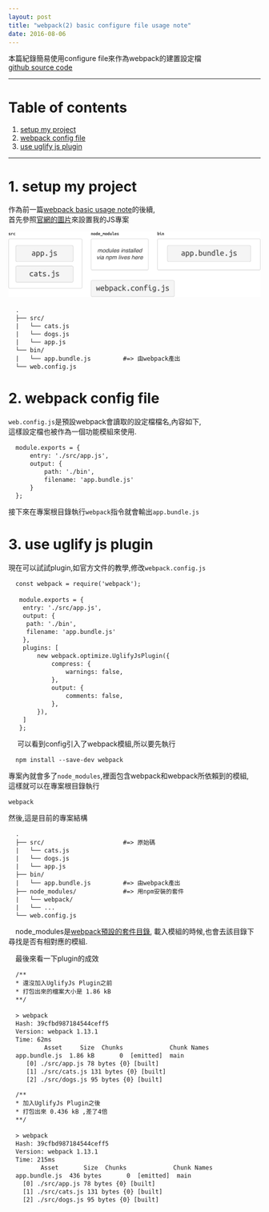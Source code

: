 ```yaml
---
layout: post
title: "webpack(2) basic configure file usage note"
date: 2016-08-06
---
```


本篇紀錄簡易使用configure file來作為webpack的建置設定檔  
[github source code](https://github.com/weichou1229/webpack-practice/tree/master/init)

--------------------------------------------------------------------------------

# Table of contents

1. [setup my project](#setup-my-project)
2. [webpack config file](#webpack-config-file)
3. [use uglify js plugin](#use-uglify-js-plugin)

--------------------------------------------------------------------------------  

# 1\. setup my project
作為前一篇[webpack basic usage note][webpackBasicUsageNote]的後續,  
首先參照[官網的圖片][webpackSetupProject]來設置我的JS專案  

![big-pic](https://raw.githubusercontent.com/dtinth/webpack-docs-images/2459637650502958669ea6b11bf49dc0b3b083ae/usage/project-structure.png)   

```
  .
  ├── src/
  |   └── cats.js
  |   └── dogs.js       
  |   └── app.js   
  └── bin/              
  |   └── app.bundle.js         #=> 由webpack產出
  └── web.config.js
```

# 2\. webpack config file  
`web.config.js`是預設webpack會讀取的設定檔檔名,內容如下,  
這樣設定檔也被作為一個功能模組來使用.

```
  module.exports = {
      entry: './src/app.js',
      output: {
          path: './bin',
          filename: 'app.bundle.js'
      }
  };
```

接下來在專案根目錄執行`webpack`指令就會輸出`app.bundle.js`

# 3\. use uglify js plugin
現在可以試試plugin,如官方文件的教學,修改`webpack.config.js`

```
  const webpack = require('webpack');

   module.exports = {
  	entry: './src/app.js',
  	output: {
  	 path: './bin',
  	 filename: 'app.bundle.js'
  	},
  	plugins: [
  		new webpack.optimize.UglifyJsPlugin({
  			compress: {
  				warnings: false,
  			},
  			output: {
  				comments: false,
  			},
  		}),
  	]
   };
```

　 可以看到config引入了webpack模組,所以要先執行  

```
  npm install --save-dev webpack
```      
專案內就會多了`node_modules`,裡面包含webpack和webpack所依賴到的模組,  
這樣就可以在專案根目錄執行

```
webpack
```

然後,這是目前的專案結構

```
  .
  ├── src/                      #=> 原始碼
  |   └── cats.js
  |   └── dogs.js       
  |   └── app.js   
  ├── bin/              
  |   └── app.bundle.js         #=> 由webpack產出
  ├── node_modules/             #=> 用npm安裝的套件
  |   └── webpack/
  |   └── ...
  └── web.config.js
```
　node_modules是[webpack預設的套件目錄][resolveModulesdirectories], 載入模組的時候,也會去該目錄下尋找是否有相對應的模組.



　最後來看一下plugin的成效  

```
  /**
  * 還沒加入UglifyJs Plugin之前
  * 打包出來的檔案大小是 1.86 kB
  **/

  > webpack
  Hash: 39cfbd987184544ceff5
  Version: webpack 1.13.1
  Time: 62ms
          Asset     Size  Chunks             Chunk Names
  app.bundle.js  1.86 kB       0  [emitted]  main
     [0] ./src/app.js 78 bytes {0} [built]
     [1] ./src/cats.js 131 bytes {0} [built]
     [2] ./src/dogs.js 95 bytes {0} [built]
```

```
  /**
  * 加入UglifyJs Plugin之後
  * 打包出來 0.436 kB ,差了4倍
  **/

  > webpack
  Hash: 39cfbd987184544ceff5
  Version: webpack 1.13.1
  Time: 215ms
         Asset       Size  Chunks             Chunk Names
  app.bundle.js  436 bytes       0  [emitted]  main
    [0] ./src/app.js 78 bytes {0} [built]
    [1] ./src/cats.js 131 bytes {0} [built]
    [2] ./src/dogs.js 95 bytes {0} [built]
```


[webpackBasicUsageNote]:https://weichou1229.github.io/blog/2016-08-05-webpack-basic-usage-note
[webpackSetupProject]:http://webpack.github.io/docs/usage.html#getting-serious
[webpackDocConfig]:http://webpack.github.io/docs/configuration.html
[resolveModulesdirectories]:http://webpack.github.io/docs/configuration.html#resolve-modulesdirectories
